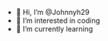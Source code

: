 - 👋 Hi, I’m @Johnnyh29
- 👀 I’m interested in coding
- 🌱 I’m currently learning

<!---
Johnnyh29/Johnnyh29 is a ✨ special ✨ repository because its `README.md` (this file) appears on your GitHub profile.
You can click the Preview link to take a look at your changes.
--->
